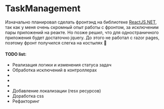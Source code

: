 # TaskManagement

Изначально планировал сделать фронтэнд на библиотеке [ReactJS.NET](https://reactjs.net/), так как у меня очень скромный опыт работы с фронтом, за исключеним пары приложений на реакте. Но позже решил, что для одностраничного приложения будет достаточно jquery. До этого не работал с razor pages, поэтому фронт получился слегка на костылях 🥴 

#### TODO list:

- Реализация логики и изменения статуса задач
- Обработка исключений в контроллерах
- 
- 
- 
- Добавление локализации (resx ресурсов)
- Доработка css
- Рефакторинг